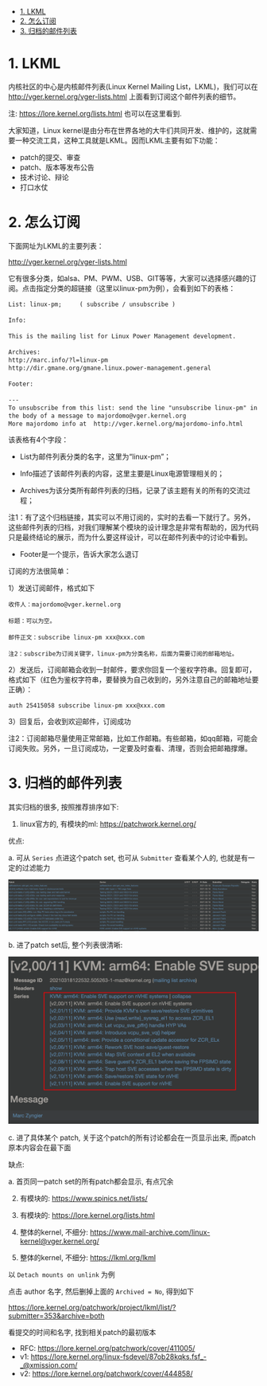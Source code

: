 
<!-- @import "[TOC]" {cmd="toc" depthFrom=1 depthTo=6 orderedList=false} -->

<!-- code_chunk_output -->

- [1. LKML](#1-lkml)
- [2. 怎么订阅](#2-怎么订阅)
- [3. 归档的邮件列表](#3-归档的邮件列表)

<!-- /code_chunk_output -->

# 1. LKML

内核社区的中心是内核邮件列表(Linux Kernel Mailing List，LKML)，我们可以在 http://vger.kernel.org/vger-lists.html 上面看到订阅这个邮件列表的细节。

注: https://lore.kernel.org/lists.html 也可以在这里看到.

大家知道，Linux kernel是由分布在世界各地的大牛们共同开发、维护的，这就需要一种交流工具，这种工具就是LKML。因而LKML主要有如下功能：

* patch的提交、审查
* patch、版本等发布公告
* 技术讨论、辩论
* 打口水仗

# 2. 怎么订阅

下面网址为LKML的主要列表：

http://vger.kernel.org/vger-lists.html

它有很多分类，如alsa、PM、PWM、USB、GIT等等，大家可以选择感兴趣的订阅。点击指定分类的超链接（这里以linux-pm为例），会看到如下的表格：

```
List: linux-pm;     ( subscribe / unsubscribe )

Info:

This is the mailing list for Linux Power Management development.

Archives:
http://marc.info/?l=linux-pm
http://dir.gmane.org/gmane.linux.power-management.general

Footer:

---
To unsubscribe from this list: send the line "unsubscribe linux-pm" in
the body of a message to majordomo@vger.kernel.org
More majordomo info at  http://vger.kernel.org/majordomo-info.html
```

该表格有4个字段：

* List为邮件列表分类的名字，这里为“linux-pm”；

* Info描述了该邮件列表的内容，这里主要是Linux电源管理相关的；

* Archives为该分类所有邮件列表的归档，记录了该主题有关的所有的交流过程；

注1：有了这个归档链接，其实可以不用订阅的，实时的去看一下就行了。另外，这些邮件列表的归档，对我们理解某个模块的设计理念是非常有帮助的，因为代码只是最终结论的展示，而为什么要这样设计，可以在邮件列表中的讨论中看到。

* Footer是一个提示，告诉大家怎么退订

订阅的方法很简单：

1）发送订阅邮件，格式如下

```
收件人：majordomo@vger.kernel.org

标题：可以为空。

邮件正文：subscribe linux-pm xxx@xxx.com

注2：subscribe为订阅关键字，linux-pm为分类名称，后面为需要订阅的邮箱地址。
```

2）发送后，订阅邮箱会收到一封邮件，要求你回复一个鉴权字符串。回复即可，格式如下（红色为鉴权字符串，要替换为自己收到的，另外注意自己的邮箱地址要正确）：

```
auth 25415058 subscribe linux-pm xxx@xxx.com
```

3）回复后，会收到欢迎邮件，订阅成功

注2：订阅邮箱尽量使用正常邮箱，比如工作邮箱。有些邮箱，如qq邮箱，可能会订阅失败。另外，一旦订阅成功，一定要及时查看、清理，否则会把邮箱撑爆。


# 3. 归档的邮件列表

其实归档的很多, 按照推荐排序如下:

1. linux官方的, 有模块的ml: https://patchwork.kernel.org/

优点:

a. 可从 `Series` 点进这个patch set, 也可从 `Submitter` 查看某个人的, 也就是有一定的过滤能力

![2021-03-18-23-18-29.png](./images/2021-03-18-23-18-29.png)

b. 进了patch set后, 整个列表很清晰:

![2021-03-18-23-10-10.png](./images/2021-03-18-23-10-10.png)

c. 进了具体某个 patch, 关于这个patch的所有讨论都会在一页显示出来, 而patch原本内容会在最下面

缺点:

a. 首页同一patch set的所有patch都会显示, 有点冗余




2. 有模块的: https://www.spinics.net/lists/


3. 有模块的: https://lore.kernel.org/lists.html

4. 整体的kernel, 不细分: https://www.mail-archive.com/linux-kernel@vger.kernel.org/
5. 整体的kernel, 不细分: https://lkml.org/lkml







以 `Detach mounts on unlink` 为例

点击 author 名字, 然后删掉上面的 `Archived = No`, 得到如下

https://lore.kernel.org/patchwork/project/lkml/list/?submitter=353&archive=both

看提交的时间和名字, 找到相关patch的最初版本

* RFC: https://lore.kernel.org/patchwork/cover/411005/
* v1: https://lore.kernel.org/linux-fsdevel/87ob28kqks.fsf_-_@xmission.com/
* v2: https://lore.kernel.org/patchwork/cover/444858/